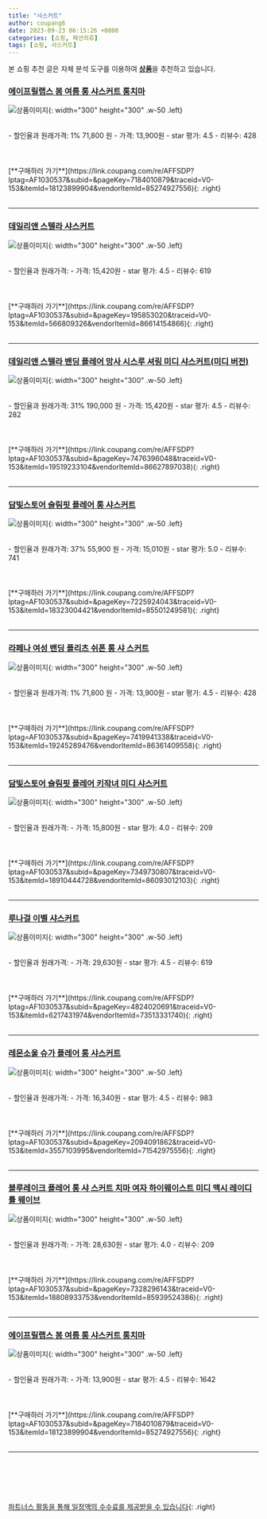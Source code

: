 ```yaml
---
title: "샤스커트"
author: coupang6
date: 2023-09-23 06:15:26 +0800
categories: [쇼핑, 패션의류]
tags: [쇼핑, 샤스커트]
---
```


본 쇼핑 추천 글은 자체 분석 도구를 이용하여 [**상품**](https://link.coupang.com/a/bao1ui)을 추천하고 있습니다.

### [에이프릴랩스 봄 여름 롱 샤스커트 롱치마](https://link.coupang.com/re/AFFSDP?lptag=AF1030537&subid=&pageKey=7184010879&traceid=V0-153&itemId=18123899904&vendorItemId=85274927556)

![상품이미지](https://thumbnail8.coupangcdn.com/thumbnails/remote/230x230ex/image/vendor_inventory/e4c6/1b10d302f815afa0e2898f262d8f4eed989d5f1210335b35983f9d12a5c4.jpg){: width="300" height="300" .w-50 .left}


<br>
- 할인율과 원래가격: 1%  71,800   원
- 가격: 13,900원
- star 평가: 4.5
- 리뷰수: 428
<br>
<br>
<br>
<br>
[**구매하러 가기**](https://link.coupang.com/re/AFFSDP?lptag=AF1030537&subid=&pageKey=7184010879&traceid=V0-153&itemId=18123899904&vendorItemId=85274927556){: .right}
<br>
<br>

---

### [데일리앤 스텔라 샤스커트](https://link.coupang.com/re/AFFSDP?lptag=AF1030537&subid=&pageKey=195853020&traceid=V0-153&itemId=566809326&vendorItemId=86614154866)

![상품이미지](https://thumbnail7.coupangcdn.com/thumbnails/remote/230x230ex/image/vendor_inventory/0194/015fddceee911d44585fe6ced5eb72acfa53aa91c2b1007aa4c944b5f6ae.jpg){: width="300" height="300" .w-50 .left}


<br>
- 할인율과 원래가격: 
- 가격: 15,420원
- star 평가: 4.5
- 리뷰수: 619
<br>
<br>
<br>
<br>
[**구매하러 가기**](https://link.coupang.com/re/AFFSDP?lptag=AF1030537&subid=&pageKey=195853020&traceid=V0-153&itemId=566809326&vendorItemId=86614154866){: .right}
<br>
<br>

---

### [데일리앤 스텔라 밴딩 플레어 망사 시스루 셔링 미디 샤스커트(미디 버전)](https://link.coupang.com/re/AFFSDP?lptag=AF1030537&subid=&pageKey=7476396048&traceid=V0-153&itemId=19519233104&vendorItemId=86627897038)

![상품이미지](https://thumbnail6.coupangcdn.com/thumbnails/remote/230x230ex/image/vendor_inventory/3da8/ad53dfdb6406ac459a490cc3e321e7f47a8e7c07a98b66df82a412a2ee71.jpg){: width="300" height="300" .w-50 .left}


<br>
- 할인율과 원래가격: 31%  190,000   원
- 가격: 15,420원
- star 평가: 4.5
- 리뷰수: 282
<br>
<br>
<br>
<br>
[**구매하러 가기**](https://link.coupang.com/re/AFFSDP?lptag=AF1030537&subid=&pageKey=7476396048&traceid=V0-153&itemId=19519233104&vendorItemId=86627897038){: .right}
<br>
<br>

---

### [담빛스토어 슬림핏 플레어 롱 샤스커트](https://link.coupang.com/re/AFFSDP?lptag=AF1030537&subid=&pageKey=7225924043&traceid=V0-153&itemId=18323004421&vendorItemId=85501249581)

![상품이미지](https://thumbnail9.coupangcdn.com/thumbnails/remote/230x230ex/image/vendor_inventory/dd1e/1e861321ff8dd914de5a086ec52a2f8b6a569d5e87b0bf8c041a36ed7d40.jpg){: width="300" height="300" .w-50 .left}


<br>
- 할인율과 원래가격: 37%  55,900   원
- 가격: 15,010원
- star 평가: 5.0
- 리뷰수: 741
<br>
<br>
<br>
<br>
[**구매하러 가기**](https://link.coupang.com/re/AFFSDP?lptag=AF1030537&subid=&pageKey=7225924043&traceid=V0-153&itemId=18323004421&vendorItemId=85501249581){: .right}
<br>
<br>

---

### [라페나 여성 밴딩 플리츠 쉬폰 롱 샤 스커트](https://link.coupang.com/re/AFFSDP?lptag=AF1030537&subid=&pageKey=7419941338&traceid=V0-153&itemId=19245289476&vendorItemId=86361409558)

![상품이미지](https://thumbnail10.coupangcdn.com/thumbnails/remote/230x230ex/image/vendor_inventory/4195/1ef38a28a6f128141ce79f1d58f533e6a0254c6bd4e064acf2b4ed4f2f95.jpg){: width="300" height="300" .w-50 .left}


<br>
- 할인율과 원래가격: 1%  71,800   원
- 가격: 13,900원
- star 평가: 4.5
- 리뷰수: 428
<br>
<br>
<br>
<br>
[**구매하러 가기**](https://link.coupang.com/re/AFFSDP?lptag=AF1030537&subid=&pageKey=7419941338&traceid=V0-153&itemId=19245289476&vendorItemId=86361409558){: .right}
<br>
<br>

---

### [담빛스토어 슬림핏 플레어 키작녀 미디 샤스커트](https://link.coupang.com/re/AFFSDP?lptag=AF1030537&subid=&pageKey=7349730807&traceid=V0-153&itemId=18910444728&vendorItemId=86093012103)

![상품이미지](https://thumbnail6.coupangcdn.com/thumbnails/remote/230x230ex/image/vendor_inventory/7852/0b784169415d6cef55d73e6f9e702f4f90b75ba1fecf28b9a216cc6d8fed.jpg){: width="300" height="300" .w-50 .left}


<br>
- 할인율과 원래가격: 
- 가격: 15,800원
- star 평가: 4.0
- 리뷰수: 209
<br>
<br>
<br>
<br>
[**구매하러 가기**](https://link.coupang.com/re/AFFSDP?lptag=AF1030537&subid=&pageKey=7349730807&traceid=V0-153&itemId=18910444728&vendorItemId=86093012103){: .right}
<br>
<br>

---

### [루나걸 이벨 샤스커트](https://link.coupang.com/re/AFFSDP?lptag=AF1030537&subid=&pageKey=4824020691&traceid=V0-153&itemId=6217431974&vendorItemId=73513331740)

![상품이미지](https://thumbnail6.coupangcdn.com/thumbnails/remote/230x230ex/image/rs_quotation_api/eqdthdpn/33d2418fad954325885fb7ca1714b27a.jpg){: width="300" height="300" .w-50 .left}


<br>
- 할인율과 원래가격: 
- 가격: 29,630원
- star 평가: 4.5
- 리뷰수: 619
<br>
<br>
<br>
<br>
[**구매하러 가기**](https://link.coupang.com/re/AFFSDP?lptag=AF1030537&subid=&pageKey=4824020691&traceid=V0-153&itemId=6217431974&vendorItemId=73513331740){: .right}
<br>
<br>

---

### [레몬소울 슈가 플레어 롱 샤스커트](https://link.coupang.com/re/AFFSDP?lptag=AF1030537&subid=&pageKey=2094091862&traceid=V0-153&itemId=3557103995&vendorItemId=71542975556)

![상품이미지](https://thumbnail7.coupangcdn.com/thumbnails/remote/230x230ex/image/retail/images/2020/09/07/10/5/97016cf7-60ac-4425-9b20-86c170b4b8e6.jpg){: width="300" height="300" .w-50 .left}


<br>
- 할인율과 원래가격: 
- 가격: 16,340원
- star 평가: 4.5
- 리뷰수: 983
<br>
<br>
<br>
<br>
[**구매하러 가기**](https://link.coupang.com/re/AFFSDP?lptag=AF1030537&subid=&pageKey=2094091862&traceid=V0-153&itemId=3557103995&vendorItemId=71542975556){: .right}
<br>
<br>

---

### [블루레이크 플레어 롱 샤 스커트 치마 여자 하이웨이스트 미디 맥시 레이디 튤 웨이브](https://link.coupang.com/re/AFFSDP?lptag=AF1030537&subid=&pageKey=7328296143&traceid=V0-153&itemId=18808933753&vendorItemId=85939524386)

![상품이미지](https://thumbnail8.coupangcdn.com/thumbnails/remote/230x230ex/image/vendor_inventory/b466/ee54619927b2223ac0b7abc909b77cab5f1144fa72e4aca26274a5fee4df.jpg){: width="300" height="300" .w-50 .left}


<br>
- 할인율과 원래가격: 
- 가격: 28,630원
- star 평가: 4.0
- 리뷰수: 209
<br>
<br>
<br>
<br>
[**구매하러 가기**](https://link.coupang.com/re/AFFSDP?lptag=AF1030537&subid=&pageKey=7328296143&traceid=V0-153&itemId=18808933753&vendorItemId=85939524386){: .right}
<br>
<br>

---

### [에이프릴랩스 봄 여름 롱 샤스커트 롱치마](https://link.coupang.com/re/AFFSDP?lptag=AF1030537&subid=&pageKey=7184010879&traceid=V0-153&itemId=18123899904&vendorItemId=85274927556)

![상품이미지](https://thumbnail8.coupangcdn.com/thumbnails/remote/230x230ex/image/vendor_inventory/e4c6/1b10d302f815afa0e2898f262d8f4eed989d5f1210335b35983f9d12a5c4.jpg){: width="300" height="300" .w-50 .left}


<br>
- 할인율과 원래가격: 
- 가격: 13,900원
- star 평가: 4.5
- 리뷰수: 1642
<br>
<br>
<br>
<br>
[**구매하러 가기**](https://link.coupang.com/re/AFFSDP?lptag=AF1030537&subid=&pageKey=7184010879&traceid=V0-153&itemId=18123899904&vendorItemId=85274927556){: .right}
<br>
<br>

---
<br><br><br><br><br> [파트너스 활동을 통해 일정액의 수수료를 제공받을 수 있습니다](https://link.coupang.com/a/bao1ui){: .right}